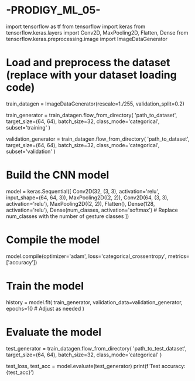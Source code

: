 # -PRODIGY_ML_05-
import tensorflow as tf
from tensorflow import keras
from tensorflow.keras.layers import Conv2D, MaxPooling2D, Flatten, Dense
from tensorflow.keras.preprocessing.image import ImageDataGenerator

# Load and preprocess the dataset (replace with your dataset loading code)
train_datagen = ImageDataGenerator(rescale=1./255, validation_split=0.2)

train_generator = train_datagen.flow_from_directory(
    'path_to_dataset',
    target_size=(64, 64),
    batch_size=32,
    class_mode='categorical',
    subset='training'
)

validation_generator = train_datagen.flow_from_directory(
    'path_to_dataset',
    target_size=(64, 64),
    batch_size=32,
    class_mode='categorical',
    subset='validation'
)

# Build the CNN model
model = keras.Sequential([
    Conv2D(32, (3, 3), activation='relu', input_shape=(64, 64, 3)),
    MaxPooling2D((2, 2)),
    Conv2D(64, (3, 3), activation='relu'),
    MaxPooling2D((2, 2)),
    Flatten(),
    Dense(128, activation='relu'),
    Dense(num_classes, activation='softmax')  # Replace num_classes with the number of gesture classes
])

# Compile the model
model.compile(optimizer='adam',
              loss='categorical_crossentropy',
              metrics=['accuracy'])

# Train the model
history = model.fit(
    train_generator,
    validation_data=validation_generator,
    epochs=10  # Adjust as needed
)

# Evaluate the model
test_generator = train_datagen.flow_from_directory(
    'path_to_test_dataset',
    target_size=(64, 64),
    batch_size=32,
    class_mode='categorical'
)

test_loss, test_acc = model.evaluate(test_generator)
print(f'Test accuracy: {test_acc}')
